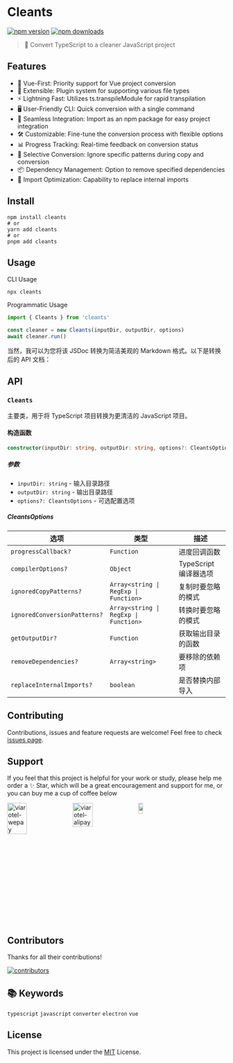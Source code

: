 # Cleants

<!-- automd:badges -->

[![npm version](https://img.shields.io/npm/v/cleants)](https://npmjs.com/package/cleants)
[![npm downloads](https://img.shields.io/npm/dm/cleants)](https://npm.chart.dev/cleants)

<!-- /automd -->

> 🧹 Convert TypeScript to a cleaner JavaScript project

## Features

- 🖖 Vue-First: Priority support for Vue project conversion
- 🔌 Extensible: Plugin system for supporting various file types
- ⚡ Lightning Fast: Utilizes ts.transpileModule for rapid transpilation
- 🖥️ User-Friendly CLI: Quick conversion with a single command
- 🧩 Seamless Integration: Import as an npm package for easy project integration
- 🛠️ Customizable: Fine-tune the conversion process with flexible options
- 📊 Progress Tracking: Real-time feedback on conversion status
- 🎯 Selective Conversion: Ignore specific patterns during copy and conversion
- 📦 Dependency Management: Option to remove specified dependencies
- 🔄 Import Optimization: Capability to replace internal imports

## Install

```shell
npm install cleants
# or
yarn add cleants
# or
pnpm add cleants
```

## Usage

CLI Usage

```shell
npx cleants
```

Programmatic Usage

```javascript
import { Cleants } from 'cleants'

const cleaner = new Cleants(inputDir, outputDir, options)
await cleaner.run()
```

当然，我可以为您将该 JSDoc 转换为简洁美观的 Markdown 格式。以下是转换后的 API 文档：

## API

### `Cleants`

主要类，用于将 TypeScript 项目转换为更清洁的 JavaScript 项目。

#### 构造函数

```typescript
constructor(inputDir: string, outputDir: string, options?: CleantsOptions)
```

##### 参数

- `inputDir: string` - 输入目录路径
- `outputDir: string` - 输出目录路径
- `options?: CleantsOptions` - 可选配置选项

##### CleantsOptions

| 选项                         | 类型                                  | 描述                  |
| ---------------------------- | ------------------------------------- | --------------------- |
| `progressCallback?`          | `Function`                            | 进度回调函数          |
| `compilerOptions?`           | `Object`                              | TypeScript 编译器选项 |
| `ignoredCopyPatterns?`       | `Array<string \| RegExp \| Function>` | 复制时要忽略的模式    |
| `ignoredConversionPatterns?` | `Array<string \| RegExp \| Function>` | 转换时要忽略的模式    |
| `getOutputDir?`              | `Function`                            | 获取输出目录的函数    |
| `removeDependencies?`        | `Array<string>`                       | 要移除的依赖项        |
| `replaceInternalImports?`    | `boolean`                             | 是否替换内部导入      |

## Contributing

Contributions, issues and feature requests are welcome! Feel free to check [issues page](https://github.com/viarotel-org/cleants/issues).

## Support

If you feel that this project is helpful for your work or study, please help me order a ✨ Star, which will be a great encouragement and support for me, or you can buy me a cup of coffee below

<div style="display:flex;">
  <img src="https://cdn.jsdelivr.net/gh/viarotel-org/escrcpy@main/screenshots/zh-CN/viarotel-wepay.jpg" alt="viarotel-wepay" width="30%">
  <img src="https://cdn.jsdelivr.net/gh/viarotel-org/escrcpy@main/screenshots/zh-CN/viarotel-alipay.jpg" alt="viarotel-alipay" width="30%">
  <a href="https://www.paypal.com/paypalme/viarotel" target="_blank" rel="noopener noreferrer">
    <img src="https://cdn.jsdelivr.net/gh/viarotel-org/escrcpy@main/screenshots/en-US/viarotel-paypal.png" alt="viarotel-paypal" width="30%">
  </a>
</div>

## Contributors

Thanks for all their contributions!

<a href="https://github.com/viarotel-org/cleants/graphs/contributors">
  <img src="https://contrib.rocks/image?repo=viarotel-org/cleants" alt="contributors" />
</a>

## 📚 Keywords
`typescript` `javascript` `converter` `electron` `vue`

## License

This project is licensed under the [MIT](LICENSE) License.
